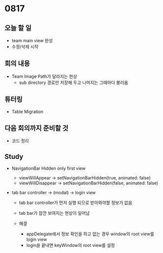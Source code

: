 # 0817

## 오늘 할 일
- team main view 완성
- 수정/삭제 시작

## 회의 내용
- Team Image Path가 달라지는 현상
  - sub directory 경로만 저장해 두고 나머지는 그때마다 불러옴

## 튜터링
- Table Migration


## 다음 회의까지 준비할 것
- 코드 정리

## Study
- NavigationBar Hidden only first view
  - viewWillAppear -> setNavigationBarHidden(true, animated: false)
  - viewWillDisappear -> setNavigationBarHidden(false, animated: false)

- tab bar controller -> (modal) -> login view
  - tab bar controller가 먼저 실행 되므로 받아와야할 정보가 없음
  - tab bar가 잠깐 보여지는 현상이 일어남

  - 해결
    - appDelegate에서 정보 확인을 하고 없는 경우 window의 root view를 login view
    - login을 끝내면 keyWindow의 root view를 설정
